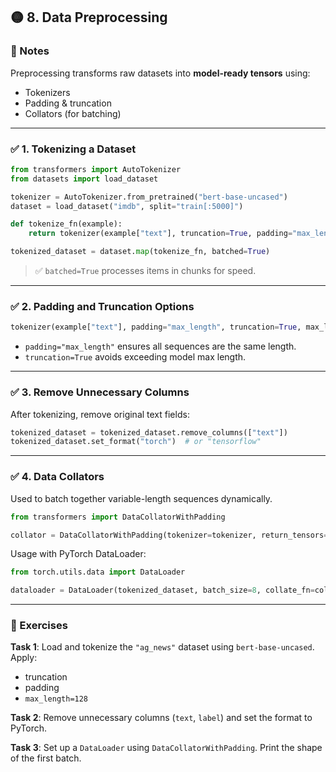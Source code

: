 

## 🟡 **8. Data Preprocessing**

### 📘 Notes

Preprocessing transforms raw datasets into **model-ready tensors** using:

* Tokenizers
* Padding & truncation
* Collators (for batching)

---

### ✅ 1. **Tokenizing a Dataset**

```python
from transformers import AutoTokenizer
from datasets import load_dataset

tokenizer = AutoTokenizer.from_pretrained("bert-base-uncased")
dataset = load_dataset("imdb", split="train[:5000]")

def tokenize_fn(example):
    return tokenizer(example["text"], truncation=True, padding="max_length")

tokenized_dataset = dataset.map(tokenize_fn, batched=True)
```

> ✅ `batched=True` processes items in chunks for speed.

---

### ✅ 2. **Padding and Truncation Options**

```python
tokenizer(example["text"], padding="max_length", truncation=True, max_length=256)
```

* `padding="max_length"` ensures all sequences are the same length.
* `truncation=True` avoids exceeding model max length.

---

### ✅ 3. **Remove Unnecessary Columns**

After tokenizing, remove original text fields:

```python
tokenized_dataset = tokenized_dataset.remove_columns(["text"])
tokenized_dataset.set_format("torch")  # or "tensorflow"
```

---

### ✅ 4. **Data Collators**

Used to batch together variable-length sequences dynamically.

```python
from transformers import DataCollatorWithPadding

collator = DataCollatorWithPadding(tokenizer=tokenizer, return_tensors="pt")
```

Usage with PyTorch DataLoader:

```python
from torch.utils.data import DataLoader

dataloader = DataLoader(tokenized_dataset, batch_size=8, collate_fn=collator)
```

---

### 🧠 Exercises

**Task 1**: Load and tokenize the `"ag_news"` dataset using `bert-base-uncased`. Apply:

* truncation
* padding
* `max_length=128`

**Task 2**: Remove unnecessary columns (`text`, `label`) and set the format to PyTorch.

**Task 3**: Set up a `DataLoader` using `DataCollatorWithPadding`. Print the shape of the first batch.

